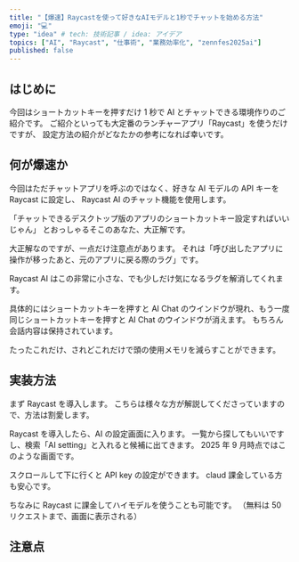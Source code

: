 ```yaml
---
title: "【爆速】Raycastを使って好きなAIモデルと1秒でチャットを始める方法"
emoji: "💻"
type: "idea" # tech: 技術記事 / idea: アイデア
topics: ["AI", "Raycast", "仕事術", "業務効率化", "zennfes2025ai"]
published: false
---
```


## はじめに

今回はショートカットキーを押すだけ 1 秒で AI とチャットできる環境作りのご紹介です。
ご紹介といっても大定番のランチャーアプリ「Raycast」を使うだけですが、
設定方法の紹介がどなたかの参考になれば幸いです。

## 何が爆速か

今回はただチャットアプリを呼ぶのではなく、好きな AI モデルの API キーを Raycast に設定し、
Raycast AI のチャット機能を使用します。

「チャットできるデスクトップ版のアプリのショートカットキー設定すればいいじゃん」
とおっしゃるそこのあなた、大正解です。

大正解なのですが、一点だけ注意点があります。
それは「呼び出したアプリに操作が移ったあと、元のアプリに戻る際のラグ」です。

Raycast AI はこの非常に小さな、でも少しだけ気になるラグを解消してくれます。

具体的にはショートカットキーを押すと AI Chat のウインドウが現れ、もう一度同じショートカットキーを押すと
AI Chat のウインドウが消えます。
もちろん会話内容は保持されています。

たったこれだけ、されどこれだけで頭の使用メモリを減らすことができます。

## 実装方法

まず Raycast を導入します。
こちらは様々な方が解説してくださっていますので、方法は割愛します。

Raycast を導入したら、AI の設定画面に入ります。
一覧から探してもいいですし、検索「AI setting」と入れると候補に出てきます。
2025 年 9 月時点ではこのような画面です。

スクロールして下に行くと API key の設定ができます。
claud 課金している方も安心です。

ちなみに Raycast に課金してハイモデルを使うことも可能です。
（無料は 50 リクエストまで、画面に表示される）

## 注意点
